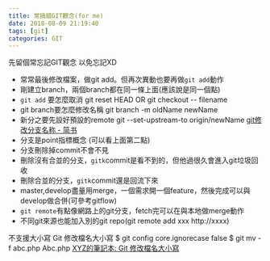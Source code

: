 ```yaml
---
title: 常搞錯GIT觀念(for me)
date: 2018-08-09 21:19:40
tags: [git]
categories: GIT
---
```


先留個常忘記GIT觀念
以免忘記XD

* 常常最後修改檔案，做git add。但再次異動也要再做`git add`動作
* 剛建立branch，兩個branch都在同一條上面(應該說是同一個點)
* `git add` 要怎麼取消
git reset HEAD
OR
git checkout -- filename
* git branch要怎麼修改名稱
git branch -m oldName newName
* 新分之要先設好預設的remote
git  --set-upstream-to origin/newName
[git修改分支名称 - 简书](https://www.jianshu.com/p/cc740394faf5)
* 分支是point指標概念 (可以看上面第二點)
* 分支刪除掉commit不會不見
* 刪除沒有合並的分支，`gitk`commit是看不到的，但他過很久會進入git垃圾回收
* 刪除合並的分支，`gitk`commit還是回流下來
* master,develop盡量用merge，一個需求開一個feature，然後完成可以與develop做合併(可參考gitflow)
* `git remote`有點像網路上的git分支，fetch完可以在與本地做merge動作
* 不同git來源也能加入別的git repo(git remote add xxx http://xxxx)

不支援大小寫
Git 修改檔名大小寫
$ git config core.ignorecase false
$ git mv -f abc.php Abc.php
[XYZ的筆記本: Git 修改檔名大小寫](https://xyz.cinc.biz/2016/01/git-rename-case-sensitive.html)
